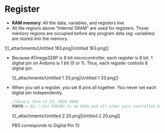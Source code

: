 # Register

- **RAM memory**: All the data, variables, and registers live
- All the regions above “Internal SRAM” are used for registers. Those memory regions are occupied before any program data (eg: variables) are stored into the memory.

![[_attachments/Untitled 163.png|Untitled 163.png]]

- Because ATmega328P is 8 bit microcontroller, each register is 8 bit. 1 digital pin on Arduino is 1 bit (0 or 1). Thus, each register controls 8 digital pin.
    
    ![[_attachments/Untitled 1 33.png|Untitled 1 33.png]]
    
- When you set a register, you set 8 pins all together. You never set each digital pin independently.
    
    ```C
    //Binary form of 32: 0010 0000
    PORTB = 32; //Set PORTB5 to be HIGH and all other pins controlled by PORTB to be LOW
    ```
    
    ![[_attachments/Untitled 2 20.png|Untitled 2 20.png]]
    
    PB5 corresponds to Digital Pin 13